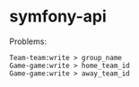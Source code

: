 # symfony-api

Problems:
```
Team-team:write > group_name
Game-game:write > home_team_id
Game-game:write > away_team_id
```
